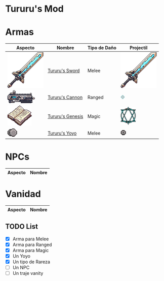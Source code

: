 # Tururu's Mod

# Armas

| Aspecto | Nombre | Tipo de Daño | Projectil |
| ------- | ------ | ------- | ------- |
| <img src='Items/Weapons/Melee/TururusSword.png'>   | <a href="Items/Weapons/Melee/TururusSword.png">Tururu's Sword</a>    | Melee  | <img src='Projectiles/Melee/TururusSwordProjectile.png'>   |
| <img src='Items/Weapons/Ranged/TururusCannon.png'> | <a href="Items/Weapons/Ranged/TururusCannon.cs">Tururu's Cannon</a>  | Ranged | <img src='Projectiles/Ranged/TururusCannonProjectile.png'> |
| <img src='Items/Weapons/Magic/TururusGenesis.png'> | <a href="Items/Weapons/Magic/TururusGenesis.cs">Tururu's Genesis</a> | Magic  | <img src='Projectiles/Magic/TururusGenesisProjectile.png'> | 
| <img src='Items/Weapons/Melee/TururusYoyo.png'>    | <a href="Items/Weapons/Magic/TururusGenesis.cs">Tururu's Yoyo</a>    | Melee  | <img src='Projectiles/Melee/TururusYoyoProjectile.png'>    |

# NPCs

| Aspecto | Nombre |
| ------- | ------ |

# Vanidad

| Aspecto | Nombre |
| ------- | ------ |

## TODO List

- [X] Arma para Melee
- [X] Arma para Ranged 
- [X] Arma para Magic
- [X] Un Yoyo
- [X] Un tipo de Rareza
- [ ] Un NPC
- [ ] Un traje vanity

